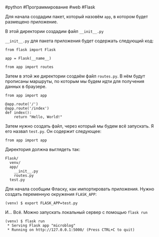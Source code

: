 #python #Программирование #web #Flask


Для начала создадим пакет, который назовём `app`, в котором будет размещено приложение. 

В этой директории создадим файл `__init__.py`

`__init__.py` для пакета приложения будет содержать следующий код:

  

```
from flask import Flask

app = Flask(__name__)

from app import routes
```

  
Затем в этой же директории создаём файл `routes.py`. В нём будут прописаны маршруты, по которым мы будем идти для получения данных в браузере.

```
from app import app

@app.route('/')
@app.route('/index')
def index():
    return "Hello, World!"
```

Затем нужно создать файл, через который мы будем всё запускать. Я его назвал `test.py`. Он содержит следующее:

```
from app import app
```

Директория должна выглядеть так:

```
Flask/
  venv/
  app/
    __init__.py
    routes.py
  test.py
```

  

Для начала сообщим Фласку, как импортировать приложения. Нужно создать переменную окружения `FLASK_APP`:

  

```
(venv) $ export FLASK_APP=test.py
```

  
И... Всё. Можно запускать локальный сервер с помощью `flask run`

```
(venv) $ flask run
 * Serving Flask app "microblog"
 * Running on http://127.0.0.1:5000/ (Press CTRL+C to quit)
```

  
